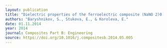 ```yaml
---
layout: publication
title: "Dielectric properties of the ferroelectric composite (NaNO 2)0.9/(BaTiO3)0.1."
authors: "Baryshnikov, S., Stukova, E., & Koroleva, E."
date: 01.11.2014
year: 2014
journal: Composites Part B: Engineering
source: https://doi.org/10.1016/j.compositesb.2014.05.005
---
```

